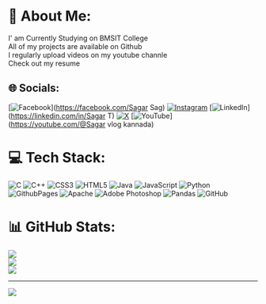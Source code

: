 # 💫 About Me:
I' am Currently Studying on BMSIT College<br>All of my projects are available on Github<br>I regularly upload videos on my youtube channle<br>Check  out my resume


## 🌐 Socials:
[![Facebook](logo=Facebook&logoColor=white)](https://facebook.com/Sagar Sag) [![Instagram](https://img.shields.io/badge/Instagram-%23E4405F.svg?logo=Instagram&logoColor=white)](https://instagram.com/_sagar_sag1_) [![LinkedIn](https://img.shields.io/badge/LinkedIn-%230077B5.svg?logo=linkedin&logoColor=white)](https://linkedin.com/in/Sagar T) [![X](https://img.shields.io/badge/X-black.svg?logo=X&logoColor=white)](https://x.com/Sagar) [![YouTube](https://img.shields.io/badge/YouTube-%23FF0000.svg?logo=YouTube&logoColor=white)](https://youtube.com/@Sagar vlog kannada) 

# 💻 Tech Stack:
![C](https://img.shields.io/badge/c-%2300599C.svg?style=plastic&logo=c&logoColor=white) ![C++](https://img.shields.io/badge/c++-%2300599C.svg?style=plastic&logo=c%2B%2B&logoColor=white) ![CSS3](https://img.shields.io/badge/css3-%231572B6.svg?style=plastic&logo=css3&logoColor=white) ![HTML5](https://img.shields.io/badge/html5-%23E34F26.svg?style=plastic&logo=html5&logoColor=white) ![Java](https://img.shields.io/badge/java-%23ED8B00.svg?style=plastic&logo=openjdk&logoColor=white) ![JavaScript](https://img.shields.io/badge/javascript-%23323330.svg?style=plastic&logo=javascript&logoColor=%23F7DF1E) ![Python](https://img.shields.io/badge/python-3670A0?style=plastic&logo=python&logoColor=ffdd54) ![GithubPages](https://img.shields.io/badge/github%20pages-121013?style=plastic&logo=github&logoColor=white) ![Apache](https://img.shields.io/badge/apache-%23D42029.svg?style=plastic&logo=apache&logoColor=white) ![Adobe Photoshop](https://img.shields.io/badge/adobe%20photoshop-%2331A8FF.svg?style=plastic&logo=adobe%20photoshop&logoColor=white) ![Pandas](https://img.shields.io/badge/pandas-%23150458.svg?style=plastic&logo=pandas&logoColor=white) ![GitHub](https://img.shields.io/badge/github-%23121011.svg?style=plastic&logo=github&logoColor=white)
# 📊 GitHub Stats:
![](https://github-readme-stats.vercel.app/api?username=hifiSagar&theme=default&hide_border=false&include_all_commits=true&count_private=true)<br/>
![](https://github-readme-streak-stats.herokuapp.com/?user=hifiSagar&theme=default&hide_border=false)<br/>
![](https://github-readme-stats.vercel.app/api/top-langs/?username=hifiSagar&theme=default&hide_border=false&include_all_commits=true&count_private=true&layout=compact)

---
[![](https://visitcount.itsvg.in/api?id=hifiSagar&icon=0&color=8)](https://visitcount.itsvg.in)

<!-- Proudly created with GPRM ( https://gprm.itsvg.in ) -->
